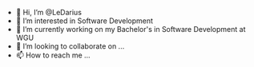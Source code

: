 - 👋 Hi, I’m @LeDarius
- 👀 I’m interested in Software Development
- 🌱 I’m currently working on my Bachelor's in Software Development at WGU
- 💞️ I’m looking to collaborate on ...
- 📫 How to reach me ...

<!---
LeDarius/LeDarius is a ✨ special ✨ repository because its `README.md` (this file) appears on your GitHub profile.
You can click the Preview link to take a look at your changes.
--->
